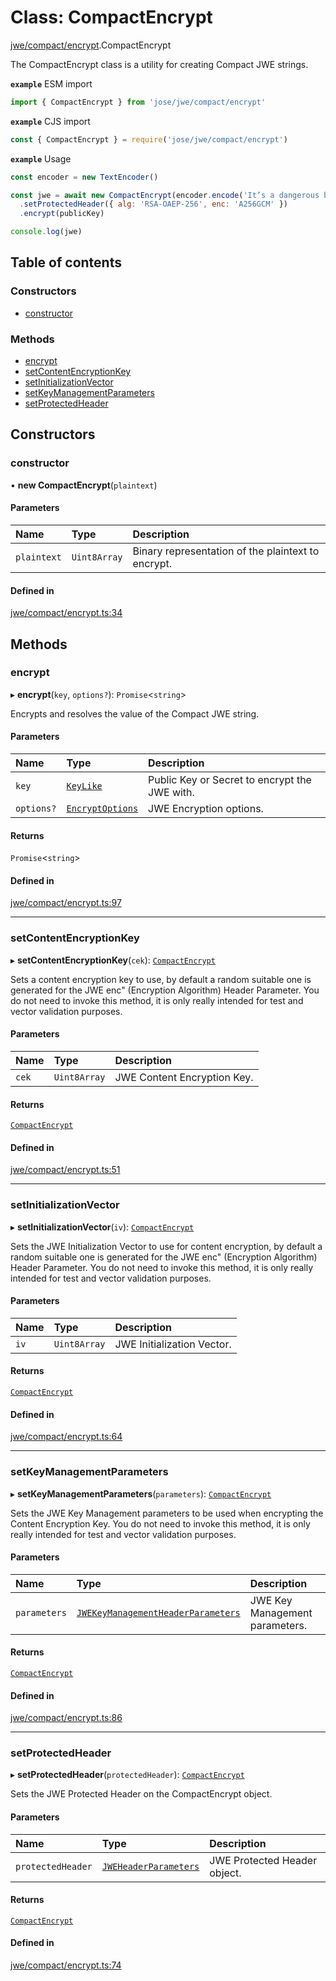 # Class: CompactEncrypt

[jwe/compact/encrypt](../modules/jwe_compact_encrypt.md).CompactEncrypt

The CompactEncrypt class is a utility for creating Compact JWE strings.

**`example`** ESM import
```js
import { CompactEncrypt } from 'jose/jwe/compact/encrypt'
```

**`example`** CJS import
```js
const { CompactEncrypt } = require('jose/jwe/compact/encrypt')
```

**`example`** Usage
```js
const encoder = new TextEncoder()

const jwe = await new CompactEncrypt(encoder.encode('It’s a dangerous business, Frodo, going out your door.'))
  .setProtectedHeader({ alg: 'RSA-OAEP-256', enc: 'A256GCM' })
  .encrypt(publicKey)

console.log(jwe)
```

## Table of contents

### Constructors

- [constructor](jwe_compact_encrypt.compactencrypt.md#constructor)

### Methods

- [encrypt](jwe_compact_encrypt.compactencrypt.md#encrypt)
- [setContentEncryptionKey](jwe_compact_encrypt.compactencrypt.md#setcontentencryptionkey)
- [setInitializationVector](jwe_compact_encrypt.compactencrypt.md#setinitializationvector)
- [setKeyManagementParameters](jwe_compact_encrypt.compactencrypt.md#setkeymanagementparameters)
- [setProtectedHeader](jwe_compact_encrypt.compactencrypt.md#setprotectedheader)

## Constructors

### constructor

• **new CompactEncrypt**(`plaintext`)

#### Parameters

| Name | Type | Description |
| :------ | :------ | :------ |
| `plaintext` | `Uint8Array` | Binary representation of the plaintext to encrypt. |

#### Defined in

[jwe/compact/encrypt.ts:34](https://github.com/panva/jose/blob/v3.14.0/src/jwe/compact/encrypt.ts#L34)

## Methods

### encrypt

▸ **encrypt**(`key`, `options?`): `Promise`<`string`\>

Encrypts and resolves the value of the Compact JWE string.

#### Parameters

| Name | Type | Description |
| :------ | :------ | :------ |
| `key` | [`KeyLike`](../types/types.keylike.md) | Public Key or Secret to encrypt the JWE with. |
| `options?` | [`EncryptOptions`](../interfaces/types.encryptoptions.md) | JWE Encryption options. |

#### Returns

`Promise`<`string`\>

#### Defined in

[jwe/compact/encrypt.ts:97](https://github.com/panva/jose/blob/v3.14.0/src/jwe/compact/encrypt.ts#L97)

___

### setContentEncryptionKey

▸ **setContentEncryptionKey**(`cek`): [`CompactEncrypt`](jwe_compact_encrypt.compactencrypt.md)

Sets a content encryption key to use, by default a random suitable one
is generated for the JWE enc" (Encryption Algorithm) Header Parameter.
You do not need to invoke this method, it is only really intended for
test and vector validation purposes.

#### Parameters

| Name | Type | Description |
| :------ | :------ | :------ |
| `cek` | `Uint8Array` | JWE Content Encryption Key. |

#### Returns

[`CompactEncrypt`](jwe_compact_encrypt.compactencrypt.md)

#### Defined in

[jwe/compact/encrypt.ts:51](https://github.com/panva/jose/blob/v3.14.0/src/jwe/compact/encrypt.ts#L51)

___

### setInitializationVector

▸ **setInitializationVector**(`iv`): [`CompactEncrypt`](jwe_compact_encrypt.compactencrypt.md)

Sets the JWE Initialization Vector to use for content encryption, by default
a random suitable one is generated for the JWE enc" (Encryption Algorithm)
Header Parameter. You do not need to invoke this method, it is only really
intended for test and vector validation purposes.

#### Parameters

| Name | Type | Description |
| :------ | :------ | :------ |
| `iv` | `Uint8Array` | JWE Initialization Vector. |

#### Returns

[`CompactEncrypt`](jwe_compact_encrypt.compactencrypt.md)

#### Defined in

[jwe/compact/encrypt.ts:64](https://github.com/panva/jose/blob/v3.14.0/src/jwe/compact/encrypt.ts#L64)

___

### setKeyManagementParameters

▸ **setKeyManagementParameters**(`parameters`): [`CompactEncrypt`](jwe_compact_encrypt.compactencrypt.md)

Sets the JWE Key Management parameters to be used when encrypting the Content
Encryption Key. You do not need to invoke this method, it is only really
intended for test and vector validation purposes.

#### Parameters

| Name | Type | Description |
| :------ | :------ | :------ |
| `parameters` | [`JWEKeyManagementHeaderParameters`](../interfaces/types.jwekeymanagementheaderparameters.md) | JWE Key Management parameters. |

#### Returns

[`CompactEncrypt`](jwe_compact_encrypt.compactencrypt.md)

#### Defined in

[jwe/compact/encrypt.ts:86](https://github.com/panva/jose/blob/v3.14.0/src/jwe/compact/encrypt.ts#L86)

___

### setProtectedHeader

▸ **setProtectedHeader**(`protectedHeader`): [`CompactEncrypt`](jwe_compact_encrypt.compactencrypt.md)

Sets the JWE Protected Header on the CompactEncrypt object.

#### Parameters

| Name | Type | Description |
| :------ | :------ | :------ |
| `protectedHeader` | [`JWEHeaderParameters`](../interfaces/types.jweheaderparameters.md) | JWE Protected Header object. |

#### Returns

[`CompactEncrypt`](jwe_compact_encrypt.compactencrypt.md)

#### Defined in

[jwe/compact/encrypt.ts:74](https://github.com/panva/jose/blob/v3.14.0/src/jwe/compact/encrypt.ts#L74)
